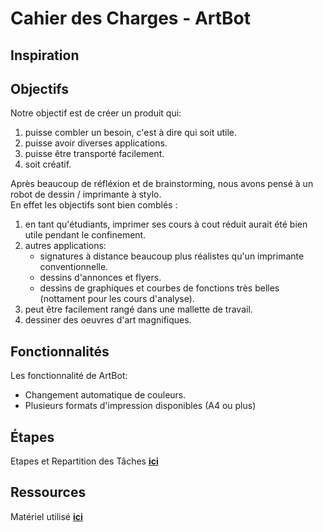 # Cahier des Charges - ArtBot

## Inspiration

## Objectifs

Notre objectif est de créer un produit qui:

1. puisse combler un besoin, c'est à dire qui soit utile.
2. puisse avoir diverses applications.
3. puisse être transporté facilement.
4. soit créatif.

Après beaucoup de réfléxion et de brainstorming, nous avons pensé à un robot de dessin / imprimante à stylo.  
En effet les objectifs sont bien comblés :

1. en tant qu'étudiants, imprimer ses cours à cout réduit aurait été bien utile pendant le confinement.
2. autres applications:
   - signatures à distance beaucoup plus réalistes qu'un imprimante conventionnelle.
   - dessins d'annonces et flyers.
   - dessins de graphiques et courbes de fonctions très belles (nottament pour les cours d'analyse).
3. peut être facilement rangé dans une mallette de travail.
4. dessiner des oeuvres d'art magnifiques.

## Fonctionnalités

Les fonctionnalité de ArtBot:

- Changement automatique de couleurs.
- Plusieurs formats d'impression disponibles (A4 ou plus)

## Étapes

Etapes et Repartition des Tâches **[ici](Etapes-Taches.md)**

## Ressources

Matériel utilisé **[ici](Matériel.md)**
